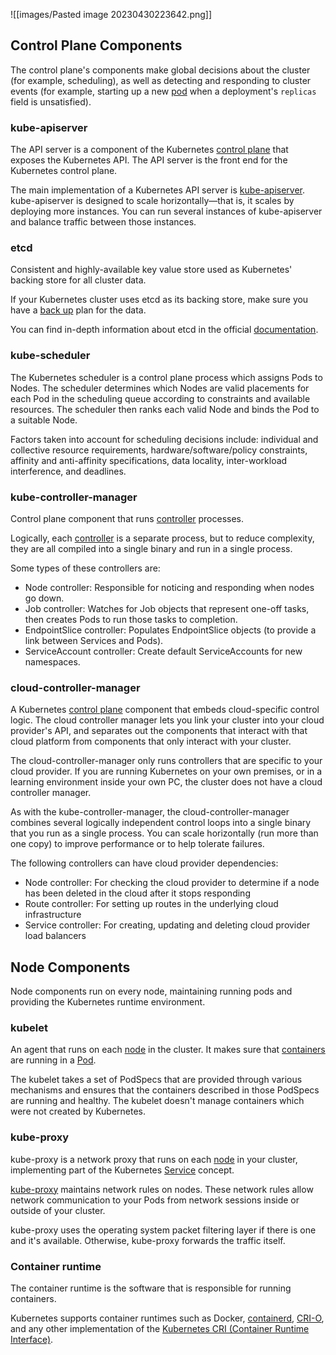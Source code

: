 ![[images/Pasted image 20230430223642.png]]


## Control Plane Components

The control plane's components make global decisions about the cluster (for example, scheduling), as well as detecting and responding to cluster events (for example, starting up a new [pod](https://kubernetes.io/docs/concepts/workloads/pods/) when a deployment's `replicas` field is unsatisfied).

### kube-apiserver[](https://kubernetes.io/docs/concepts/overview/components/#kube-apiserver)

The API server is a component of the Kubernetes [control plane](https://kubernetes.io/docs/reference/glossary/?all=true#term-control-plane) that exposes the Kubernetes API. The API server is the front end for the Kubernetes control plane.

The main implementation of a Kubernetes API server is [kube-apiserver](https://kubernetes.io/docs/reference/generated/kube-apiserver/). kube-apiserver is designed to scale horizontally—that is, it scales by deploying more instances. You can run several instances of kube-apiserver and balance traffic between those instances.

### etcd[](https://kubernetes.io/docs/concepts/overview/components/#etcd)

Consistent and highly-available key value store used as Kubernetes' backing store for all cluster data.

If your Kubernetes cluster uses etcd as its backing store, make sure you have a [back up](https://kubernetes.io/docs/tasks/administer-cluster/configure-upgrade-etcd/#backing-up-an-etcd-cluster) plan for the data.

You can find in-depth information about etcd in the official [documentation](https://etcd.io/docs/).

### kube-scheduler[](https://kubernetes.io/docs/concepts/overview/components/#kube-scheduler)

The Kubernetes scheduler is a control plane process which assigns Pods to Nodes. The scheduler determines which Nodes are valid placements for each Pod in the scheduling queue according to constraints and available resources. The scheduler then ranks each valid Node and binds the Pod to a suitable Node.

Factors taken into account for scheduling decisions include: individual and collective resource requirements, hardware/software/policy constraints, affinity and anti-affinity specifications, data locality, inter-workload interference, and deadlines.

### kube-controller-manager[](https://kubernetes.io/docs/concepts/overview/components/#kube-controller-manager)

Control plane component that runs [controller](https://kubernetes.io/docs/concepts/architecture/controller/) processes.

Logically, each [controller](https://kubernetes.io/docs/concepts/architecture/controller/) is a separate process, but to reduce complexity, they are all compiled into a single binary and run in a single process.

Some types of these controllers are:

-   Node controller: Responsible for noticing and responding when nodes go down.
-   Job controller: Watches for Job objects that represent one-off tasks, then creates Pods to run those tasks to completion.
-   EndpointSlice controller: Populates EndpointSlice objects (to provide a link between Services and Pods).
-   ServiceAccount controller: Create default ServiceAccounts for new namespaces.

### cloud-controller-manager[](https://kubernetes.io/docs/concepts/overview/components/#cloud-controller-manager)

A Kubernetes [control plane](https://kubernetes.io/docs/reference/glossary/?all=true#term-control-plane) component that embeds cloud-specific control logic. The cloud controller manager lets you link your cluster into your cloud provider's API, and separates out the components that interact with that cloud platform from components that only interact with your cluster.

The cloud-controller-manager only runs controllers that are specific to your cloud provider. If you are running Kubernetes on your own premises, or in a learning environment inside your own PC, the cluster does not have a cloud controller manager.

As with the kube-controller-manager, the cloud-controller-manager combines several logically independent control loops into a single binary that you run as a single process. You can scale horizontally (run more than one copy) to improve performance or to help tolerate failures.

The following controllers can have cloud provider dependencies:

-   Node controller: For checking the cloud provider to determine if a node has been deleted in the cloud after it stops responding
-   Route controller: For setting up routes in the underlying cloud infrastructure
-   Service controller: For creating, updating and deleting cloud provider load balancers

## Node Components[](https://kubernetes.io/docs/concepts/overview/components/#node-components)

Node components run on every node, maintaining running pods and providing the Kubernetes runtime environment.

### kubelet[](https://kubernetes.io/docs/concepts/overview/components/#kubelet)

An agent that runs on each [node](https://kubernetes.io/docs/concepts/architecture/nodes/) in the cluster. It makes sure that [containers](https://kubernetes.io/docs/concepts/containers/) are running in a [Pod](https://kubernetes.io/docs/concepts/workloads/pods/).

The kubelet takes a set of PodSpecs that are provided through various mechanisms and ensures that the containers described in those PodSpecs are running and healthy. The kubelet doesn't manage containers which were not created by Kubernetes.

### kube-proxy[](https://kubernetes.io/docs/concepts/overview/components/#kube-proxy)

kube-proxy is a network proxy that runs on each [node](https://kubernetes.io/docs/concepts/architecture/nodes/) in your cluster, implementing part of the Kubernetes [Service](https://kubernetes.io/docs/concepts/services-networking/service/) concept.

[kube-proxy](https://kubernetes.io/docs/reference/command-line-tools-reference/kube-proxy/) maintains network rules on nodes. These network rules allow network communication to your Pods from network sessions inside or outside of your cluster.

kube-proxy uses the operating system packet filtering layer if there is one and it's available. Otherwise, kube-proxy forwards the traffic itself.

### Container runtime[](https://kubernetes.io/docs/concepts/overview/components/#container-runtime)

The container runtime is the software that is responsible for running containers.

Kubernetes supports container runtimes such as Docker, [containerd](https://containerd.io/docs/), [CRI-O](https://cri-o.io/#what-is-cri-o), and any other implementation of the [Kubernetes CRI (Container Runtime Interface)](https://github.com/kubernetes/community/blob/master/contributors/devel/sig-node/container-runtime-interface.md).

